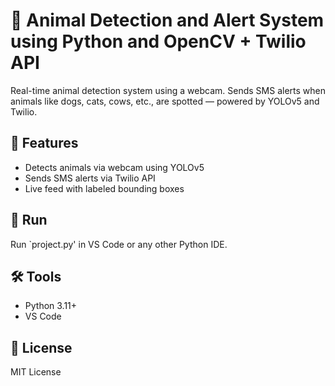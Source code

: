 # 🐾 Animal Detection and Alert System using Python and OpenCV + Twilio API

Real-time animal detection system using a webcam. Sends SMS alerts when animals like dogs, cats, cows, etc., are spotted — powered by YOLOv5 and Twilio.

## 🚀 Features

- Detects animals via webcam using YOLOv5
- Sends SMS alerts via Twilio API
- Live feed with labeled bounding boxes

## 🚀 Run
Run `project.py' in VS Code or any other Python IDE.

## 🛠️ Tools
- Python 3.11+
- VS Code

## 📜 License
MIT License
